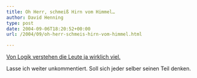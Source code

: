 ```yaml
---
title: Oh Herr, schmeiß Hirn vom Himmel…
author: David Henning
type: post
date: 2004-09-06T18:20:52+00:00
url: /2004/09/oh-herr-schmeis-hirn-vom-himmel.html

---
```

[Von Logik verstehen die Leute ja wirklich viel.][1]

Lasse ich weiter unkommentiert. Soll sich jeder selber seinen Teil denken.

 [1]: http://www.spiegel.de/politik/deutschland/0,1518,316885,00.html